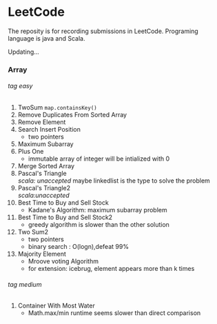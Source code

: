 # LeetCode
The reposity is for recording submissions in LeetCode. Programing language is java and Scala. 

Updating...

### Array

###### *tag easy*

1. TwoSum
   `map.containsKey()`
2. Remove Duplicates From Sorted Array
3. Remove Element
4. Search Insert Position 
   * two pointers
5. Maximum Subarray
6. Plus One  
   * immutable array of integer will be intialized with 0
7. Merge Sorted Array
8. Pascal's Triangle  
   *scala: unaccepted* maybe linkedlist is the type to solve the problem  
9. Pascal's Triangle2   
   *scala:unaccepted*  
10. Best Time to Buy and Sell Stock  
    * Kadane's Algorithm: maximum subarray problem  
11. Best Time to Buy and Sell Stock2
    * greedy algorithm is slower than the other solution  
12. Two Sum2  
    * two pointers  
    * binary search : O(logn),defeat 99%  
13. Majority Element 
    * Mroove voting Algorithm  
    * for extension: icebrug, element appears more than k times 


###### *tag medium*
1. Container With Most Water  
   * Math.max/min runtime seems slower than direct comparison 



